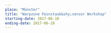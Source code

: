 ```yaml
---
place: "Münster"
title: "Warpzone Feinstaub&shy;sensor Workshop"
starting-date: 2017-06-10
ending-date: 2017-06-10
---
```

